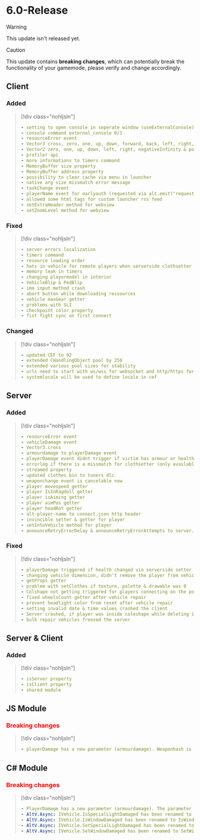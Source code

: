 # 6.0-Release

> [!WARNING]
> This update isn't released yet.

> [!CAUTION]
> This update contains **breaking changes**, which can potentially break the functionality of your gamemode, please verify and change accordingly.

## Client

### Added

> [!div class="nohljsln"]
> ```yaml
> - setting to open console in seperate window (useExternalConsole)
> - console command external_console 0/1
> - resourceError event
> - Vector3 cross, zero, one, up, down, forward, back, left, right, negativeInfinity & positiveInfinity
> - Vector2 zero, one, up, down, left, right, negativeInfinity & positiveInfinity
> - profiler api
> - more informations to timers command
> - MemoryBuffer size property
> - MemoryBuffer address property
> - possibility to clear cache via menu in launcher
> - native arg size missmatch error message
> - taskChange event
> - playerName event for earlyauth (requested via alt.emit("requestPlayerName"))
> - allowed some html tags for custom launcher rss feed
> - setExtraHeader method for webview
> - setZoomLevel method for webview
> ```

### Fixed

> [!div class="nohljsln"]
> ```yaml
> - server errors localization
> - timers command
> - resource loading order
> - hats in vehicle for remote players when serverside clothsetter was used
> - memory leak in timers
> - changing playermodel in interior
> - VehicleBlip & PedBlip
> - ime input method crash
> - abort button while downloading ressources
> - vehicle maxGear getter
> - problems with SLI
> - checkpoint color property
> - fist fight sync on first connect
> ```

### Changed

> [!div class="nohljsln"]
> ```yaml
> - updated CEF to 92
> - extended CHandlingObject pool by 256
> - extended various pool sizes for stability
> - urls need to start with ws/wss for websocket and http/https for http client
> - systemlocale will be used to define locale in cef
> ```

## Server

### Added

> [!div class="nohljsln"]
> ```yaml
> - resourceError event
> - vehicleDamage event
> - Vector3.cross
> - armourdamage to playerDamage event
> - playerDamage event didnt trigger if victim has armour or health greater then 200
> - errorlog if there is a missmatch for clothsetter (only available in debug)
> - streamed property
> - updated clothes bin to tuners dlc
> - weaponchange event is cancelable now
> - player movespeed getter
> - player IsInRagdoll getter
> - player isAiming getter
> - player aimPos getter
> - player headRot getter
> - alt-player-name to connect.json http header
> - invincible setter & getter for player
> - setIntoVehicle method for player
> - announceRetryErrorDelay & announceRetryErrorAttempts to server.cfg
> ```

### Fixed

> [!div class="nohljsln"]
> ```yaml
> - playerDamage triggered if health changed via serverside setter
> - changing vehicle dimension, didn't remove the player from vehicle
> - getProps getter
> - problem with setClothes if texture, palette & drawable was 0
> - Colshape not getting triggered for players connecting on the position of the Colshape
> - fixed wheelsCount getter after vehicle repair
> - prevent headlight color from reset after vehicle repair
> - setting invalid date & time values crashed the client
> - Server crashed, if player was inside coleshape while deleting it
> - bulk repair vehicles freezed the server
> ```

## Server & Client

### Added

> [!div class="nohljsln"]
> ```yaml
> - isServer property
> - isClient property
> - shared module
> ```

## JS Module

### <span style="color: red;">Breaking changes</span>

> [!div class="nohljsln"]
> ```yaml
> - playerDamage has a new parameter (armourdamage). Weaponhash is now the 5th parameter instead of the 4th.
> ```

## C# Module

### <span style="color: red;">Breaking changes</span>

> [!div class="nohljsln"]
> ```yaml
> - PlayerDamage has a new parameter (armourdamage). The parameter is the 5th parameter now.
> - AltV.Async: IVehicle.IsSpecialLightDamaged has been renamed to IsSpecialLightDamagedAsync
> - AltV.Async: IVehicle.IsWindowDamaged has been renamed to IsWindowDamagedAsync
> - AltV.Async: IVehicle.SetSpecialLightDamaged has been renamed to SetSpecialLightDamagedAsync
> - AltV.Async: IVehicle.SetWindowDamaged has been renamed to SetWindowDamagedAsync
> ```
